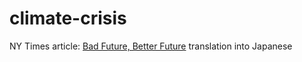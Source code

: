 # climate-crisis

NY Times article: [Bad Future, Better Future](https://www.nytimes.com/interactive/2021/04/18/climate/climate-change-future-kids.html) translation into Japanese
